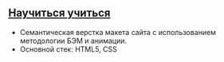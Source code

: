 ## [Научиться учиться](https://limit1ezz.github.io/how-to-learn/)

- Семантическая верстка макета сайта с использованием методологии БЭМ и анимации.
- Основной стек: HTML5, CSS
